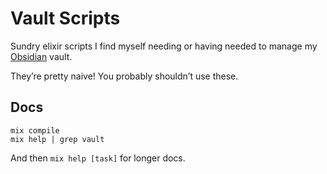# Vault Scripts

Sundry elixir scripts I find myself needing or having needed to manage my [Obsidian](https://obsidian.md) vault.

They’re pretty naive! You probably shouldn’t use these.

## Docs

```
mix compile
mix help | grep vault
```

And then `mix help [task]` for longer docs.

